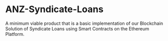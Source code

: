# ANZ-Syndicate-Loans
A minimum viable product that is a basic implementation of our Blockchain Solution of Syndicate Loans using Smart Contracts on the Ethereum Platform.
